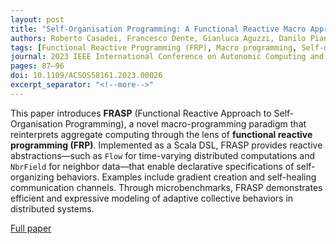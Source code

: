 ```yaml
---
layout: post
title: "Self-Organisation Programming: A Functional Reactive Macro Approach"
authors: Roberto Casadei, Francesco Dente, Gianluca Aguzzi, Danilo Pianini, Mirko Viroli
tags: [Functional Reactive Programming (FRP), Macro programming, Self-organization, ScaFi, ACSOS 2023]
journal: 2023 IEEE International Conference on Autonomic Computing and Self-Organizing Systems (ACSOS 2023), Toronto, Canada, September 2023
pages: 87–96
doi: 10.1109/ACSOS58161.2023.00026
excerpt_separator: "<!--more-->"
---
```


This paper introduces **FRASP** (Functional Reactive Approach to Self-Organisation Programming), a novel macro-programming paradigm that reinterprets aggregate computing through the lens of **functional reactive programming (FRP)**. Implemented as a Scala DSL, FRASP provides reactive abstractions—such as `Flow` for time-varying distributed computations and `NbrField` for neighbor data—that enable declarative specifications of self-organizing behaviors. Examples include gradient creation and self-healing communication channels. Through microbenchmarks, FRASP demonstrates efficient and expressive modeling of adaptive collective behaviors in distributed systems.<!--more-->

[Full paper](https://doi.org/10.1109/ACSOS58161.2023.00026)
